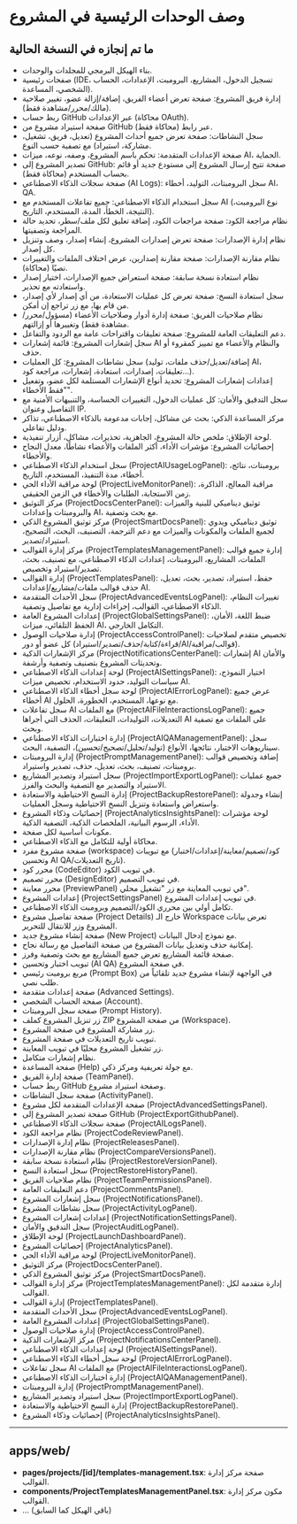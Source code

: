 # وصف الوحدات الرئيسية في المشروع

## ما تم إنجازه في النسخة الحالية
- بناء الهيكل البرمجي للمجلدات والوحدات.
- صفحات رئيسية (IDE، تسجيل الدخول، المشاريع، البرومبت، الإعدادات، الحساب الشخصي، المساعدة).
- إدارة فريق المشروع: صفحة تعرض أعضاء الفريق، إضافة/إزالة عضو، تغيير صلاحية (مالك/محرر/مشاهدة فقط).
- ربط حساب GitHub عبر الإعدادات (محاكاة OAuth).
- صفحة استيراد مشروع من GitHub عبر رابط (محاكاة فقط).
- سجل النشاطات: صفحة تعرض جميع أحداث المشروع (تعديل، فريق، تشغيل، مشاركة، استيراد) مع تصفية حسب النوع.
- صفحة الإعدادات المتقدمة: تحكم باسم المشروع، وصفه، نوعه، ميزات AI، الحماية.
- تصدير المشروع إلى GitHub: صفحة تتيح إرسال المشروع إلى مستودع جديد أو قائم بحساب المستخدم (محاكاة فقط).
- صفحة سجلات الذكاء الاصطناعي (AI Logs): سجل البرومبتات، التوليد، أخطاء AI، QA.
- سجل استخدام الذكاء الاصطناعي: جميع تفاعلات المستخدم مع AI (نوع البرومبت، النتيجة، الخطأ، المدة، المستخدم، التاريخ).
- نظام مراجعة الكود: صفحة مراجعات الكود، إضافة تعليق لكل ملف/سطر، تحديد حالة المراجعة وتصفيتها.
- نظام إدارة الإصدارات: صفحة تعرض إصدارات المشروع، إنشاء إصدار، وصف وتنزيل كل إصدار.
- نظام مقارنة الإصدارات: صفحة مقارنة إصدارين، عرض اختلاف الملفات والتغييرات نصيًا (محاكاة).
- نظام استعادة نسخة سابقة: صفحة استعراض جميع الإصدارات، اختيار إصدار واستعادته مع تحذير.
- سجل استعادة النسخ: صفحة تعرض كل عمليات الاستعادة، من أي إصدار لأي إصدار، من قام بها، مع زر تراجع إن أمكن.
- نظام صلاحيات الفريق: صفحة إدارة أدوار وصلاحيات الأعضاء (مسؤول/محرر/مشاهدة فقط) وتغييرها أو إزالتهم.
- دعم التعليقات العامة للمشروع: صفحة تعليقات واقتراحات عامة مع الردود والتفاعل.
- سجل إشعارات المشروع: قائمة إشعارات AI والنظام والأعضاء مع تمييز كمقروء أو حذف.
- سجل نشاطات المشروع: كل العمليات (إضافة/تعديل/حذف ملفات، توليد AI، تعليقات، إصدارات، استعادة، إشعارات، مراجعة كود...).
- إعدادات إشعارات المشروع: تحديد أنواع الإشعارات المستلمة لكل عضو، وتفعيل "فقط الأخطاء".
- سجل التدقيق والأمان: كل عمليات الدخول، التغييرات الحساسة، والتنبيهات الأمنية مع التفاصيل وعنوان IP.
- مركز المساعدة الذكي: بحث عن مشاكل، إجابات مدعومة بالذكاء الاصطناعي، تذاكر ودليل تفاعلي.
- لوحة الإطلاق: ملخص حالة المشروع، الجاهزية، تحذيرات، مشاكل، أزرار تنفيذية.
- إحصائيات المشروع: مؤشرات الأداء، أكثر الملفات والأعضاء نشاطًا، معدل النجاح والأخطاء.
- سجل استخدام الذكاء الاصطناعي (ProjectAIUsageLogPanel): برومبتات، نتائج، أخطاء، مدة التنفيذ، المستخدم، التاريخ.
- لوحة مراقبة الأداء الحي (ProjectLiveMonitorPanel): مراقبة المعالج، الذاكرة، زمن الاستجابة، الطلبات والأخطاء في الزمن الحقيقي.
- مركز التوثيق (ProjectDocsCenterPanel): توثيق ديناميكي للبنية والميزات والبرومبتات وإعدادات AI، مع بحث وتصفية.
- مركز توثيق المشروع الذكي (ProjectSmartDocsPanel): توثيق ديناميكي ويدوي لجميع الملفات والمكونات والميزات مع دعم الترجمة، التصنيف، البحث، التصحيح، استيراد/تصدير.
- مركز إدارة القوالب (ProjectTemplatesManagementPanel): إدارة جميع قوالب الملفات، المشاريع، البرومبتات، إعدادات الذكاء الاصطناعي، مع تصنيف، بحث، تصدير/استيراد وتخصيص.
- إدارة القوالب (ProjectTemplatesPanel): حفظ، استيراد، تصدير، بحث، تعديل، حذف قوالب ملفات/مشاريع/إعدادات AI.
- سجل الأحداث المتقدمة (ProjectAdvancedEventsLogPanel): تغييرات النظام، الذكاء الاصطناعي، القوالب، إجراءات إدارية مع تفاصيل وتصفية.
- إعدادات المشروع العامة (ProjectGlobalSettingsPanel): ضبط اللغة، الأمان، الحفظ التلقائي، ميزات AI، التكامل الخارجي.
- إدارة صلاحيات الوصول (ProjectAccessControlPanel): تخصيص متقدم لصلاحيات كل عضو أو دور (قراءة/كتابة/حذف/تصدير/استيراد/AI/قوالب/مراقبة).
- مركز الإشعارات الذكية (ProjectNotificationsCenterPanel): إشعارات AI والأمان وتحديثات المشروع بتصنيف وتصفية وأرشفة.
- لوحة إعدادات الذكاء الاصطناعي (ProjectAISettingsPanel): اختيار النموذج، سياسات التوليد، حدود الاستخدام، تخصيص ميزات AI.
- لوحة سجل أخطاء الذكاء الاصطناعي (ProjectAIErrorLogPanel): عرض جميع أخطاء AI مع نوعها، المستخدم، الخطورة، الحلول.
- سجل تفاعلات AI مع الملفات (ProjectAIFileInteractionsLogPanel): جميع التعديلات، التوليدات، التعليقات، الحذف التي أجراها AI على الملفات مع تصفية وبحث.
- إدارة اختبارات الذكاء الاصطناعي (ProjectAIQAManagementPanel): سجل سيناريوهات الاختبار، نتائجها، الأنواع (توليد/تحليل/تصحيح/تحسين)، التصفية، البحث.
- إدارة البرومبتات (ProjectPromptManagementPanel): إضافة وتخصيص قوالب برومبتات، تصنيف، بحث، تعديل، حذف، تصدير واستيراد.
- سجل استيراد وتصدير المشاريع (ProjectImportExportLogPanel): جميع عمليات الاستيراد والتصدير مع التصفية والبحث والفرز.
- إدارة النسخ الاحتياطية والاستعادة (ProjectBackupRestorePanel): إنشاء وجدولة واستعراض واستعادة وتنزيل النسخ الاحتياطية وسجل العمليات.
- إحصائيات وذكاء المشروع (ProjectAnalyticsInsightsPanel): لوحة مؤشرات الأداء، الرسوم البيانية، الملخصات الذكية، التصفية الذكية.
- مكونات أساسية لكل صفحة.
- محاكاة أولية للتكامل مع الذكاء الاصطناعي.
- صفحة مشروع مفرد (workspace) مع تبويبات (كود/تصميم/معاينة/إعدادات/اختبار وتحسين AI QA/تاريخ التعديلات).
- محرر كود (CodeEditor) في تبويب الكود.
- محرر تصميم (DesignEditor) في تبويب التصميم.
- محرر معاينة (PreviewPanel) في تبويب المعاينة مع زر "تشغيل محلي".
- إعدادات المشروع (ProjectSettingsPanel) في تبويب إعدادات المشروع.
- تكامل أولي بين محرري الكود/التصميم وبرومبت الذكاء الاصطناعي.
- صفحة تفاصيل مشروع (Project Details) خارج الـ Workspace تعرض بيانات المشروع وزر للانتقال للتحرير.
- صفحة إنشاء مشروع جديد (New Project) مع نموذج إدخال البيانات.
- إمكانية حذف وتعديل بيانات المشروع من صفحة التفاصيل مع رسالة نجاح.
- صفحة قائمة المشاريع تعرض جميع المشاريع مع بحث وتصفية وفرز.
- تبويب اختبار وتحسين (AI QA) في صفحة المشروع.
- مربع برومبت رئيسي (Prompt Box) في الواجهة لإنشاء مشروع جديد تلقائياً من طلب نصي.
- صفحة إعدادات متقدمة (Advanced Settings).
- صفحة الحساب الشخصي (Account).
- صفحة سجل البرومبتات (Prompt History).
- زر تنزيل المشروع كملف ZIP من صفحة المشروع (Workspace).
- زر مشاركة المشروع في صفحة المشروع.
- تبويب تاريخ التعديلات في صفحة المشروع.
- زر تشغيل المشروع محليًا في تبويب المعاينة.
- نظام إشعارات متكامل.
- صفحة المساعدة (Help) مع جولة تعريفية ومركز ذكي.
- صفحة إدارة الفريق (TeamPanel).
- ربط حساب GitHub وصفحة استيراد مشروع.
- صفحة سجل النشاطات (ActivityPanel).
- صفحة الإعدادات المتقدمة لكل مشروع (ProjectAdvancedSettingsPanel).
- صفحة تصدير المشروع إلى GitHub (ProjectExportGithubPanel).
- صفحة سجلات الذكاء الاصطناعي (ProjectAILogsPanel).
- نظام مراجعة الكود (ProjectCodeReviewPanel).
- نظام إدارة الإصدارات (ProjectReleasesPanel).
- نظام مقارنة الإصدارات (ProjectCompareVersionsPanel).
- نظام استعادة نسخة سابقة (ProjectRestoreVersionPanel).
- سجل استعادة النسخ (ProjectRestoreHistoryPanel).
- نظام صلاحيات الفريق (ProjectTeamPermissionsPanel).
- دعم التعليقات العامة (ProjectCommentsPanel).
- سجل إشعارات المشروع (ProjectNotificationsPanel).
- سجل نشاطات المشروع (ProjectActivityLogPanel).
- إعدادات إشعارات المشروع (ProjectNotificationSettingsPanel).
- سجل التدقيق والأمان (ProjectAuditLogPanel).
- لوحة الإطلاق (ProjectLaunchDashboardPanel).
- إحصائيات المشروع (ProjectAnalyticsPanel).
- لوحة مراقبة الأداء الحي (ProjectLiveMonitorPanel).
- مركز التوثيق (ProjectDocsCenterPanel).
- مركز توثيق المشروع الذكي (ProjectSmartDocsPanel).
- مركز إدارة القوالب (ProjectTemplatesManagementPanel): إدارة متقدمة لكل القوالب.
- إدارة القوالب (ProjectTemplatesPanel).
- سجل الأحداث المتقدمة (ProjectAdvancedEventsLogPanel).
- إعدادات المشروع العامة (ProjectGlobalSettingsPanel).
- إدارة صلاحيات الوصول (ProjectAccessControlPanel).
- مركز الإشعارات الذكية (ProjectNotificationsCenterPanel).
- لوحة إعدادات الذكاء الاصطناعي (ProjectAISettingsPanel).
- لوحة سجل أخطاء الذكاء الاصطناعي (ProjectAIErrorLogPanel).
- سجل تفاعلات AI مع الملفات (ProjectAIFileInteractionsLogPanel).
- إدارة اختبارات الذكاء الاصطناعي (ProjectAIQAManagementPanel).
- إدارة البرومبتات (ProjectPromptManagementPanel).
- سجل استيراد وتصدير المشاريع (ProjectImportExportLogPanel).
- إدارة النسخ الاحتياطية والاستعادة (ProjectBackupRestorePanel).
- إحصائيات وذكاء المشروع (ProjectAnalyticsInsightsPanel).

---

## apps/web/
- **pages/projects/[id]/templates-management.tsx**: صفحة مركز إدارة القوالب.
- **components/ProjectTemplatesManagementPanel.tsx**: مكون مركز إدارة القوالب.
- ... (باقي الهيكل كما السابق)